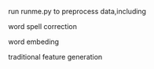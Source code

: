 run runme.py to preprocess data,including 



word spell correction

word embeding

traditional feature generation
